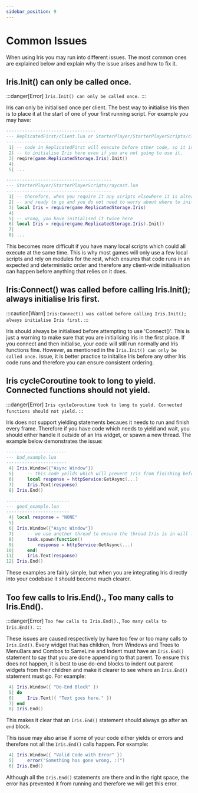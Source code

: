 ```yaml
---
sidebar_position: 9
---
```


# Common Issues

When using Iris you may run into different issues. The most common ones are explained
below and explain why the issue arises and how to fix it.

## Iris.Init() can only be called once.
:::danger[Error]
`Iris.Init() can only be called once.`
:::

Iris can only be initialised once per client. The best way to initialise Iris then is
to place it at the start of one of your first running script. For example you may have:
```lua
----------------------------------
--- ReplicatedFirst/client.lua or StarterPlayer/StarterPlayerScripts/client.lua
----------------------------------
 1| -- code in ReplicatedFirst will execute before other code, so it is best practice 
 2| -- to initialise Iris here even if you are not going to use it.
 3| reqire(game.ReplicatedStorage.Iris).Init()
 4| 
 5| ...

----------------------------------------
--- StarterPlayer/StarterPlayerScripts/raycast.lua
----------------------------------------
 1| -- therefore, when you require it any scripts elsewhere it is already initialised
 2| -- and ready to go and you do not need to worry about where to init
 3| local Iris = require(game.ReplicatedStorage.Iris)
 4| 
 5| -- wrong, you have initialised it twice here
 6| local Iris = require(game.ReplicatedStorage.Iris).Init()
 7|
 8| ...

```

This becomes more difficult if you have many local scripts which could all execute at
the same time. This is why most games will only use a few local scripts and rely on
modules for the rest, which ensures that code runs in an expected and deterministic
order and therefore any client-wide initialisation can happen before anything that
relies on it does.

## Iris:Connect() was called before calling Iris.Init(); always initialise Iris first.
:::caution[Warn]
`Iris:Connect() was called before calling Iris.Init(); always initialise Iris first.`
:::

Iris should always be initialised before attempting to use 'Connect()'. This is just a
warning to make sure that you are initialising Iris in the first place. If you connect
and then initialise, your code will still run normally and Iris functions fine. However,
as mentioned in the `Iris.Init() can only be called once.` issue, it is better practice to
initalise Iris before any other Iris code runs and therefore you can ensure consistent
ordering.

## Iris cycleCoroutine took to long to yield. Connected functions should not yield.
:::danger[Error]
`Iris cycleCoroutine took to long to yield. Connected functions should not yield.`
:::

Iris does not support yielding statements becaues it needs to run and finish every frame.
Therefore if you have code which needs to yield and wait, you should either handle it
outside of an Iris widget, or spawn a new thread. The example below demonstrates the issue:

```lua
-----------------------
--- bad_example.lua
-----------------------
 4| Iris.Window({"Async Window"})
 5| 	-- this code yeilds which will prevent Iris from finishing before the next frame
 6| 	local response = httpService:GetAsync(...)
 7| 	Iris.Text(response)
 8| Iris.End()

------------------------
--- good_example.lua    
------------------------
 4| local response = "NONE"
 5| 
 6| Iris.Window({"Async Window"})
 7| 	-- we use another thread to ensure the thread Iris is in will finish before the next frame
 8| 	task.spawn(function()
 9| 		response = httpService:GetAsync(...)
10| 	end)
11| 	Iris.Text(response)
12| Iris.End()
```

These examples are fairly simple, but when you are integrating Iris directly into your codebase
it should become much clearer.

## Too few calls to Iris.End()., Too many calls to Iris.End().
:::danger[Error]
`Too few calls to Iris.End().`, `Too many calls to Iris.End().`
:::

These issues are caused respectively by have too few or too many calls to `Iris.End()`. Every
widget that has children, from Windows and Trees to MenuBars and Combos to SameLine and Indent
must have an `Iris.End()` statement to say that you are done appending to that parent. To ensure
this does not happen, it is best to use do-end blocks to indent out parent widgets from their
children and make it clearer to see where an `Iris.End()` statement must go. For example:

```lua
 4| Iris.Window({ "Do-End Block" })
 5| do
 6| 	Iris.Text({ "Text goes here." })
 7| end
 8| Iris.End()
```
This makes it clear that an `Iris.End()` statement should always go after an `end` block.

This issue may also arise if some of your code either yields or errors and therefore not all the
`Iris.End()` calls happen. For example:

```lua
 4| Iris.Window({ "Valid Code with Error" })
 5| 	error("Something has gone wrong. :(")
 6| Iris.End()
```

Although all the `Iris.End()` statements are there and in the right space, the error has prevented
it from running and therefore we will get this error.

